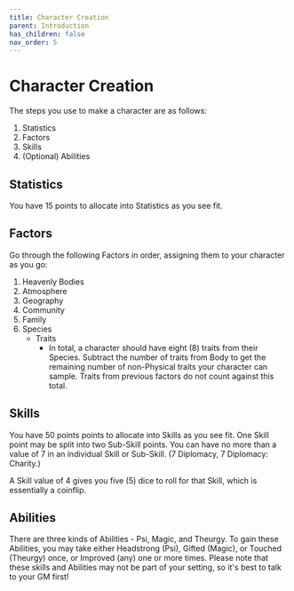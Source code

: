 ```yaml
---
title: Character Creation
parent: Introduction
has_children: false
nav_order: 5
---
```


# Character Creation

The steps you use to make a character are as follows:

1. Statistics
2. Factors
3. Skills
4. (Optional) Abilities

## Statistics

You have 15 points to allocate into Statistics as you see fit.

## Factors

Go through the following Factors in order, assigning them to your character as you go:

1. Heavenly Bodies
2. Atmosphere
3. Geography
4. Community
5. Family
6. Species
   * Traits
       * In total, a character should have eight (8) traits from their Species. Subtract the number of traits from Body to get the remaining number of non-Physical traits your character can sample. Traits from previous factors do not count against this total.

## Skills

You have 50 points points to allocate into Skills as you see fit. One Skill point may be split into two Sub-Skill points. You can have no more than a value of 7 in an individual Skill or Sub-Skill. (7 Diplomacy, 7 Diplomacy: Charity.)

A Skill value of 4 gives you five (5) dice to roll for that Skill, which is essentially a coinflip.

## Abilities

There are three kinds of Abilities - Psi, Magic, and Theurgy. To gain these Abilities, you may take either Headstrong (Psi), Gifted (Magic), or Touched (Theurgy) once, or Improved (any) one or more times. Please note that these skills and Abilities may not be part of your setting, so it's best to talk to your GM first!
